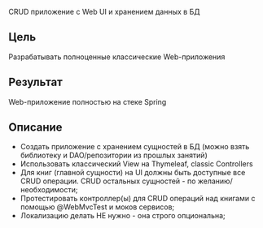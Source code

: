 CRUD приложение с Web UI и хранением данных в БД

## Цель

Разрабатывать полноценные классические Web-приложения

## Результат

Web-приложение полностью на стеке Spring

## Описание

- Создать приложение с хранением сущностей в БД (можно взять библиотеку и DAO/репозитории из прошлых занятий)
- Использовать классический View на Thymeleaf, classic Controllers
- Для книг (главной сущности) на UI должны быть доступные все CRUD операции. CRUD остальных сущностей - по желанию/необходимости;
- Протестировать контроллер(ы) для CRUD операций над книгами с помощью @WebMvcTest и моков сервисов;
- Локализацию делать НЕ нужно - она строго опциональна;
